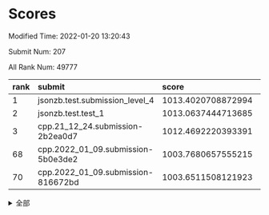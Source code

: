 # Scores

Modified Time: 2022-01-20 13:20:43

Submit Num: 207

All Rank Num: 49777

| rank |               submit               |       score        |       sigma        | pk_num |
| :--- | :--------------------------------- | :----------------- | :----------------- | :----- |
| 1    | jsonzb.test.submission_level_4     | 1013.4020708872994 | 0.8368649818592815 | 957    |
| 2    | jsonzb.test.test_1                 | 1013.0637444713685 | 0.8069588005231314 | 957    |
| 3    | cpp.21_12_24.submission-2b2ea0d7   | 1012.4692220393391 | 0.796384945475503  | 959    |
| 68   | cpp.2022_01_09.submission-5b0e3de2 | 1003.7680657555215 | 0.7048332350231165 | 969    |
| 70   | cpp.2022_01_09.submission-816672bd | 1003.6511508121923 | 0.709928194769861  | 959    |


<details>
<summary>全部</summary>

| rank |                 submit                 |       score        |       sigma        | pk_num |
| :--- | :------------------------------------- | :----------------- | :----------------- | :----- |
| 1    | jsonzb.test.submission_level_4         | 1013.4020708872994 | 0.8368649818592815 | 957    |
| 2    | jsonzb.test.test_1                     | 1013.0637444713685 | 0.8069588005231314 | 957    |
| 3    | cpp.21_12_24.submission-2b2ea0d7       | 1012.4692220393391 | 0.796384945475503  | 959    |
| 4    | gobigger.level_3.submission_level_3_41 | 1011.4708093722683 | 0.786925586450864  | 962    |
| 5    | gobigger.level_3.submission_level_3_35 | 1011.3661298789134 | 0.7685146411755933 | 963    |
| 6    | gobigger.level_3.submission_level_3_29 | 1011.3492207344573 | 0.770139389590754  | 966    |
| 7    | gobigger.level_3.submission_level_3_42 | 1011.1748693414002 | 0.7668715268969676 | 962    |
| 8    | gobigger.level_3.submission_level_3_16 | 1011.0831057547431 | 0.7910392090281296 | 964    |
| 9    | gobigger.level_3.submission_level_3_1  | 1010.9299805396458 | 0.7603423456042044 | 962    |
| 10   | gobigger.level_3.submission_level_3_37 | 1010.8993180098348 | 0.777080480358485  | 960    |
| 11   | gobigger.level_3.submission_level_3_33 | 1010.7155366217577 | 0.76581602432201   | 958    |
| 12   | gobigger.level_3.submission_level_3_47 | 1010.5906572851948 | 0.77009377569931   | 962    |
| 13   | gobigger.level_3.submission_level_3_21 | 1010.581258945593  | 0.7603337714756608 | 962    |
| 14   | gobigger.level_3.submission_level_3_49 | 1010.4175729050784 | 0.753662655976446  | 963    |
| 15   | gobigger.level_3.submission_level_3_28 | 1010.4158138325141 | 0.7609771505051146 | 963    |
| 16   | gobigger.level_3.submission_level_3_48 | 1010.2690565865114 | 0.7628861264380011 | 964    |
| 17   | gobigger.level_3.submission_level_3_17 | 1010.1996755174795 | 0.7413387593790116 | 960    |
| 18   | gobigger.level_3.submission_level_3_11 | 1010.1624300715159 | 0.7676374487344638 | 960    |
| 19   | gobigger.level_3.submission_level_3_38 | 1010.047602128174  | 0.7575214493998819 | 963    |
| 20   | gobigger.level_3.submission_level_3_24 | 1010.0323630602744 | 0.7682486264011004 | 956    |
| 21   | gobigger.level_3.submission_level_3_43 | 1010.0297945832937 | 0.751489815290973  | 960    |
| 22   | gobigger.level_3.submission_level_3_13 | 1010.01246166059   | 0.7572997415406827 | 962    |
| 23   | gobigger.level_3.submission_level_3_36 | 1009.9958840234772 | 0.7950183267106711 | 962    |
| 24   | gobigger.level_3.submission_level_3_10 | 1009.8487352158782 | 0.7413621726340909 | 964    |
| 25   | gobigger.level_3.submission_level_3_22 | 1009.8203674663552 | 0.7531602642759024 | 965    |
| 26   | gobigger.level_3.submission_level_3_0  | 1009.7722523239212 | 0.7572971779407301 | 966    |
| 27   | gobigger.level_3.submission_level_3_19 | 1009.6961582622259 | 0.7674987021341855 | 961    |
| 28   | gobigger.level_3.submission_level_3_45 | 1009.5862826823468 | 0.755778674829409  | 961    |
| 29   | gobigger.level_3.submission_level_3_4  | 1009.5852697458165 | 0.7280540800273037 | 965    |
| 30   | gobigger.level_3.submission_level_3_34 | 1009.5821676542628 | 0.7474128672300855 | 965    |
| 31   | gobigger.level_3.submission_level_3_9  | 1009.5463474692634 | 0.7653129445869595 | 958    |
| 32   | gobigger.level_3.submission_level_3_20 | 1009.507074660566  | 0.7264615222144418 | 958    |
| 33   | gobigger.level_3.submission_level_3_5  | 1009.4653747406329 | 0.7406914967953888 | 963    |
| 34   | gobigger.level_3.submission_level_3_15 | 1009.4598069000981 | 0.7437155228723981 | 957    |
| 35   | gobigger.level_3.submission_level_3_40 | 1009.4558073356538 | 0.7490069361478658 | 969    |
| 36   | gobigger.level_3.submission_level_3_3  | 1009.3941189475138 | 0.7573455318624694 | 963    |
| 37   | gobigger.level_3.submission_level_3_39 | 1009.3562385560289 | 0.7375805567617765 | 959    |
| 38   | gobigger.level_3.submission_level_3_23 | 1009.3344429365645 | 0.7504221798349582 | 962    |
| 39   | gobigger.level_3.submission_level_3_2  | 1009.3061667427573 | 0.7365665874458138 | 966    |
| 40   | gobigger.level_3.submission_level_3_14 | 1009.2771352432004 | 0.7400687799047001 | 961    |
| 41   | gobigger.level_3.submission_level_3_25 | 1009.2435020805982 | 0.7831156690791711 | 956    |
| 42   | gobigger.level_3.submission_level_3_12 | 1009.1345602048283 | 0.7750379183261898 | 960    |
| 43   | gobigger.level_3.submission_level_3_8  | 1009.0477989306117 | 0.7658939782683597 | 965    |
| 44   | gobigger.level_3.submission_level_3_31 | 1009.0112010173735 | 0.7571838488419401 | 967    |
| 45   | gobigger.level_3.submission_level_3_30 | 1008.9206492986406 | 0.766025245361947  | 963    |
| 46   | gobigger.level_3.submission_level_3_18 | 1008.8822498321207 | 0.7570437480831991 | 958    |
| 47   | gobigger.level_3.submission_level_3_7  | 1008.8607311943605 | 0.7468627917318968 | 953    |
| 48   | gobigger.level_3.submission_level_3_26 | 1008.77266148713   | 0.7617863329149224 | 962    |
| 49   | gobigger.level_3.submission_level_3_46 | 1008.6637429806106 | 0.7386330977225103 | 967    |
| 50   | gobigger.level_3.submission_level_3_27 | 1008.6221644145659 | 0.7364132035938248 | 956    |
| 51   | gobigger.level_3.submission_level_3_32 | 1008.6009568464586 | 0.7528053256631149 | 964    |
| 52   | gobigger.level_3.submission_level_3_6  | 1008.5598950009405 | 0.7509179742837965 | 960    |
| 53   | gobigger.level_3.submission_level_3_44 | 1008.5171358576798 | 0.743778054229504  | 958    |
| 54   | gobigger.level_1.submission_level_1_23 | 1004.5716199691636 | 0.7248462641148904 | 965    |
| 55   | gobigger.level_1.submission_level_1_19 | 1004.4991561193772 | 0.7306728069052906 | 956    |
| 56   | gobigger.level_1.submission_level_1_35 | 1004.4775342412609 | 0.7081410421575904 | 966    |
| 57   | gobigger.level_1.submission_level_1_25 | 1004.2715263158462 | 0.7179825932316658 | 958    |
| 58   | gobigger.level_1.submission_level_1_21 | 1004.2675895550472 | 0.7208013908487242 | 962    |
| 59   | gobigger.level_1.submission_level_1_5  | 1004.2096685469729 | 0.7137011603083065 | 956    |
| 60   | gobigger.level_1.submission_level_1_46 | 1004.1869713916043 | 0.7122259350988333 | 961    |
| 61   | gobigger.level_1.submission_level_1_15 | 1004.1013524392234 | 0.7152184654240908 | 969    |
| 62   | gobigger.level_1.submission_level_1_24 | 1004.0582507024867 | 0.709857934253854  | 964    |
| 63   | gobigger.level_1.submission_level_1_40 | 1003.9642282228806 | 0.7117312633872214 | 963    |
| 64   | gobigger.level_1.submission_level_1_10 | 1003.8791080550861 | 0.7118616437826929 | 961    |
| 65   | gobigger.level_1.submission_level_1_11 | 1003.8545480728606 | 0.7181552321647002 | 963    |
| 66   | gobigger.level_1.submission_level_1_34 | 1003.803671863592  | 0.7085893233365999 | 966    |
| 67   | gobigger.level_1.submission_level_1_41 | 1003.7937565565034 | 0.719814894046915  | 960    |
| 68   | cpp.2022_01_09.submission-5b0e3de2     | 1003.7680657555215 | 0.7048332350231165 | 969    |
| 69   | gobigger.level_1.submission_level_1_4  | 1003.6973961341453 | 0.7108983968484963 | 962    |
| 70   | cpp.2022_01_09.submission-816672bd     | 1003.6511508121923 | 0.709928194769861  | 959    |
| 71   | gobigger.level_1.submission_level_1_13 | 1003.4960884477111 | 0.7107036396372709 | 965    |
| 72   | gobigger.level_1.submission_level_1_36 | 1003.4747430533866 | 0.7168748555697027 | 965    |
| 73   | gobigger.level_1.submission_level_1_43 | 1003.4674540225501 | 0.7117709931591661 | 959    |
| 74   | gobigger.level_1.submission_level_1_0  | 1003.3658923793757 | 0.7118234742214525 | 957    |
| 75   | gobigger.level_1.submission_level_1_42 | 1003.3457291660498 | 0.7183473103461694 | 965    |
| 76   | gobigger.level_1.submission_level_1_29 | 1003.3265185459851 | 0.7179364279373287 | 963    |
| 77   | gobigger.level_1.submission_level_1_28 | 1003.3194126064095 | 0.7204467081945921 | 963    |
| 78   | gobigger.level_1.submission_level_1_38 | 1003.2540653052192 | 0.7161164419784115 | 961    |
| 79   | gobigger.level_1.submission_level_1_1  | 1003.2421766486042 | 0.710177363807576  | 959    |
| 80   | gobigger.level_1.submission_level_1_3  | 1003.1955957336099 | 0.7104052525190477 | 961    |
| 81   | gobigger.level_1.submission_level_1_33 | 1003.1409831440441 | 0.7128585904686107 | 956    |
| 82   | gobigger.level_1.submission_level_1_37 | 1003.1149013708176 | 0.730293405955362  | 963    |
| 83   | gobigger.level_1.submission_level_1_12 | 1003.093089791419  | 0.7108839858280489 | 967    |
| 84   | gobigger.level_1.submission_level_1_20 | 1003.0621501070231 | 0.7026125092225489 | 963    |
| 85   | gobigger.level_1.submission_level_1_9  | 1002.9880236230921 | 0.728189439571669  | 966    |
| 86   | gobigger.level_1.submission_level_1_49 | 1002.9879477948193 | 0.7144056185954816 | 965    |
| 87   | gobigger.level_1.submission_level_1_27 | 1002.9852023759594 | 0.7148959397109482 | 964    |
| 88   | gobigger.level_1.submission_level_1_18 | 1002.9637806801582 | 0.7190620203006411 | 963    |
| 89   | gobigger.level_1.submission_level_1_39 | 1002.912256842801  | 0.7088982677716883 | 960    |
| 90   | gobigger.level_1.submission_level_1_30 | 1002.8590680087917 | 0.6991118227660044 | 960    |
| 91   | gobigger.level_1.submission_level_1_48 | 1002.8512084361439 | 0.7122660341516394 | 966    |
| 92   | gobigger.level_1.submission_level_1_32 | 1002.8126921902128 | 0.7095984637999702 | 965    |
| 93   | gobigger.level_1.submission_level_1_16 | 1002.7593418216902 | 0.7105733252411186 | 964    |
| 94   | gobigger.level_1.submission_level_1_22 | 1002.7433521938299 | 0.7087925076618803 | 965    |
| 95   | gobigger.level_1.submission_level_1_45 | 1002.6466396659888 | 0.7060809839796337 | 959    |
| 96   | gobigger.level_1.submission_level_1_14 | 1002.5930486650192 | 0.7114938128106989 | 960    |
| 97   | gobigger.level_1.submission_level_1_17 | 1002.4618099945263 | 0.7098846706724232 | 963    |
| 98   | gobigger.level_1.submission_level_1_8  | 1002.459407408253  | 0.7155147274977717 | 964    |
| 99   | gobigger.level_1.submission_level_1_44 | 1002.4565160265718 | 0.7051611730289831 | 965    |
| 100  | gobigger.level_1.submission_level_1_2  | 1002.4532004719274 | 0.7106322422351724 | 968    |
| 101  | gobigger.level_1.submission_level_1_7  | 1002.3628402005837 | 0.7146391238783744 | 963    |
| 102  | gobigger.level_1.submission_level_1_26 | 1002.2748136716499 | 0.7145290054450991 | 962    |
| 103  | gobigger.level_1.submission_level_1_31 | 1002.2501308370777 | 0.706508626862833  | 962    |
| 104  | gobigger.level_1.submission_level_1_47 | 1002.0375039672952 | 0.7171616933093389 | 960    |
| 105  | gobigger.level_1.submission_level_1_6  | 1001.9389755420345 | 0.7261149554350885 | 961    |
| 106  | gobigger.random.submission_random_15   | 997.5574178963388  | 0.6963970995514672 | 961    |
| 107  | gobigger.random.submission_random_9    | 997.3313684698309  | 0.7009922175809217 | 959    |
| 108  | gobigger.random.submission_random_3    | 997.1681075219662  | 0.7203294143499971 | 962    |
| 109  | gobigger.random.submission_random_17   | 997.1194771152999  | 0.7037483502898154 | 964    |
| 110  | gobigger.random.submission_random_1    | 997.0376041623339  | 0.7000818469699314 | 962    |
| 111  | gobigger.random.submission_random_2    | 996.9519972209343  | 0.7100511925015114 | 962    |
| 112  | gobigger.random.submission_random_35   | 996.894030594945   | 0.7053606412167933 | 960    |
| 113  | gobigger.random.submission_random_28   | 996.8493058452268  | 0.7149940353566213 | 962    |
| 114  | gobigger.random.submission_random_4    | 996.6703923434955  | 0.7047863843291378 | 960    |
| 115  | gobigger.random.submission_random_45   | 996.5808313007293  | 0.7060808064400679 | 963    |
| 116  | gobigger.random.submission_random_31   | 996.5500025425443  | 0.7039746950820952 | 966    |
| 117  | gobigger.random.submission_random_18   | 996.5067505562517  | 0.7161957738977174 | 965    |
| 118  | gobigger.random.submission_random_20   | 996.4772539963368  | 0.7004179016612332 | 962    |
| 119  | gobigger.random.submission_random_40   | 996.4723876679825  | 0.6957541036486414 | 964    |
| 120  | gobigger.random.submission_random_5    | 996.406254417156   | 0.7169693483148076 | 962    |
| 121  | gobigger.random.submission_random_10   | 996.3778216016493  | 0.7098651846910073 | 965    |
| 122  | gobigger.random.submission_random_19   | 996.3768796032327  | 0.7153685774612323 | 959    |
| 123  | gobigger.random.submission_random_39   | 996.3057037581663  | 0.710939601085593  | 968    |
| 124  | gobigger.random.submission_random_6    | 996.2821195612096  | 0.7119203973975439 | 961    |
| 125  | gobigger.random.submission_random_11   | 996.208650387072   | 0.7124411756359331 | 957    |
| 126  | gobigger.random.submission_random_0    | 996.1564641042403  | 0.7112420569774499 | 958    |
| 127  | gobigger.random.submission_random_26   | 996.1555392344674  | 0.6963061053808537 | 962    |
| 128  | gobigger.random.submission_random_47   | 995.9832659477145  | 0.6969248144389464 | 961    |
| 129  | gobigger.random.submission_random_30   | 995.9760756317207  | 0.7090523269311673 | 963    |
| 130  | gobigger.random.submission_random_14   | 995.9598519396167  | 0.7049487901309808 | 953    |
| 131  | gobigger.random.submission_random_44   | 995.9077820320643  | 0.71356856774999   | 961    |
| 132  | gobigger.random.submission_random_48   | 995.8855192431419  | 0.7104686424842429 | 960    |
| 133  | gobigger.random.submission_random_13   | 995.8358162631637  | 0.7100495748406745 | 963    |
| 134  | gobigger.random.submission_random_12   | 995.8271669476927  | 0.7213008511956319 | 961    |
| 135  | gobigger.random.submission_random_36   | 995.8253637188171  | 0.7147446984629676 | 961    |
| 136  | gobigger.random.submission_random_42   | 995.6569232440856  | 0.7076186989691997 | 964    |
| 137  | gobigger.random.submission_random_23   | 995.6386561852916  | 0.7021089763655046 | 964    |
| 138  | gobigger.random.submission_random_32   | 995.6377985094505  | 0.7235273834670443 | 960    |
| 139  | gobigger.random.submission_random_16   | 995.5972792913086  | 0.710379797676226  | 966    |
| 140  | gobigger.random.submission_random_24   | 995.5686012612465  | 0.6977228344425511 | 962    |
| 141  | gobigger.random.submission_random_34   | 995.5513038175217  | 0.7068173045868333 | 960    |
| 142  | gobigger.random.submission_random_49   | 995.5476894349869  | 0.7097024967440194 | 961    |
| 143  | gobigger.random.submission_random_29   | 995.502772433303   | 0.7079790246991288 | 963    |
| 144  | gobigger.random.submission_random_37   | 995.4376945383984  | 0.6975321976259006 | 960    |
| 145  | gobigger.random.submission_random_46   | 995.3864148192688  | 0.7184446763134316 | 962    |
| 146  | gobigger.random.submission_random_41   | 995.3658996922471  | 0.7197691517790334 | 959    |
| 147  | gobigger.random.submission_random_25   | 995.3031244747352  | 0.7198984980817167 | 963    |
| 148  | gobigger.random.submission_random_22   | 995.2491738209638  | 0.7075115657244777 | 963    |
| 149  | gobigger.random.submission_random_43   | 995.2460037956448  | 0.7059950283070949 | 959    |
| 150  | gobigger.random.submission_random_38   | 995.1830577965205  | 0.7148625407015571 | 965    |
| 151  | gobigger.random.submission_random_27   | 995.1491204361979  | 0.7200784058978323 | 961    |
| 152  | gobigger.random.submission_random_7    | 995.0647994774389  | 0.7117781405343949 | 958    |
| 153  | gobigger.random.submission_random_21   | 994.8682814445864  | 0.7012008304687952 | 962    |
| 154  | gobigger.random.submission_random_33   | 994.7541047562803  | 0.7118132166766592 | 963    |
| 155  | gobigger.level_2.submission_level_2_20 | 994.1763684418231  | 0.7211643779779056 | 961    |
| 156  | gobigger.random.submission_random_8    | 993.9387584981472  | 0.7262686738412089 | 962    |
| 157  | gobigger.level_2.submission_level_2_31 | 993.6594700757564  | 0.7302599903634155 | 966    |
| 158  | gobigger.level_2.submission_level_2_11 | 993.3064803774942  | 0.7256023501496458 | 961    |
| 159  | gobigger.level_2.submission_level_2_45 | 993.2307224236592  | 0.733957444199231  | 965    |
| 160  | gobigger.level_2.submission_level_2_49 | 993.1234416819101  | 0.7255118707100427 | 958    |
| 161  | gobigger.level_2.submission_level_2_22 | 993.0948318299486  | 0.7449532907810203 | 964    |
| 162  | gobigger.level_2.submission_level_2_29 | 993.0914863521313  | 0.7420004667441371 | 962    |
| 163  | gobigger.level_2.submission_level_2_41 | 993.0689069578435  | 0.7343609678929368 | 957    |
| 164  | gobigger.level_2.submission_level_2_26 | 993.027438179279   | 0.745511474757158  | 962    |
| 165  | gobigger.level_2.submission_level_2_33 | 992.9255601428631  | 0.7548682010911557 | 961    |
| 166  | gobigger.level_2.submission_level_2_9  | 992.8985367084653  | 0.7468779756445776 | 961    |
| 167  | gobigger.level_2.submission_level_2_40 | 992.8733031778974  | 0.750079810010922  | 965    |
| 168  | gobigger.level_2.submission_level_2_32 | 992.8337584392207  | 0.7353985922790575 | 965    |
| 169  | gobigger.level_2.submission_level_2_10 | 992.7781738465817  | 0.7518158447947656 | 959    |
| 170  | gobigger.level_2.submission_level_2_47 | 992.6632276035083  | 0.7290560591193808 | 962    |
| 171  | gobigger.level_2.submission_level_2_4  | 992.6416471092195  | 0.736901292134694  | 959    |
| 172  | gobigger.level_2.submission_level_2_18 | 992.5357584137672  | 0.7227535555921758 | 965    |
| 173  | gobigger.level_2.submission_level_2_21 | 992.3329384150999  | 0.7411816660055354 | 961    |
| 174  | gobigger.level_2.submission_level_2_5  | 992.3243080617731  | 0.7507603634358311 | 963    |
| 175  | gobigger.level_2.submission_level_2_34 | 992.2727903893464  | 0.7459260135105181 | 962    |
| 176  | gobigger.level_2.submission_level_2_37 | 992.1816232166127  | 0.7476713869972056 | 962    |
| 177  | gobigger.level_2.submission_level_2_13 | 992.1381438045075  | 0.75552477904741   | 965    |
| 178  | gobigger.level_2.submission_level_2_16 | 992.1233242175998  | 0.7382076696580853 | 966    |
| 179  | gobigger.level_2.submission_level_2_35 | 992.0824335933955  | 0.735216418002799  | 966    |
| 180  | gobigger.level_2.submission_level_2_17 | 992.0631065367654  | 0.7431777764812965 | 956    |
| 181  | gobigger.level_2.submission_level_2_3  | 992.0458063061124  | 0.7428088238179108 | 959    |
| 182  | gobigger.level_2.submission_level_2_36 | 991.9968386921649  | 0.7473601529803919 | 967    |
| 183  | gobigger.level_2.submission_level_2_30 | 991.9431835039612  | 0.7361859284384331 | 960    |
| 184  | gobigger.level_2.submission_level_2_0  | 991.9406265414376  | 0.7556117277235377 | 963    |
| 185  | gobigger.level_2.submission_level_2_8  | 991.911944998428   | 0.762015087960006  | 961    |
| 186  | gobigger.level_2.submission_level_2_42 | 991.9018695972345  | 0.7642952631661729 | 962    |
| 187  | gobigger.level_2.submission_level_2_23 | 991.8750108969463  | 0.7410100096422161 | 969    |
| 188  | gobigger.level_2.submission_level_2_14 | 991.7812504623611  | 0.7600525502914763 | 960    |
| 189  | gobigger.level_2.submission_level_2_44 | 991.7193424680095  | 0.7335215595905963 | 959    |
| 190  | gobigger.level_2.submission_level_2_39 | 991.6388730097806  | 0.7575657039322415 | 960    |
| 191  | gobigger.level_2.submission_level_2_19 | 991.6273129215092  | 0.756104956802625  | 964    |
| 192  | gobigger.level_2.submission_level_2_6  | 991.5801603705523  | 0.7488406279095865 | 964    |
| 193  | gobigger.level_2.submission_level_2_1  | 991.5782377890285  | 0.7354101088849695 | 960    |
| 194  | gobigger.level_2.submission_level_2_46 | 991.3582583489048  | 0.7584557444596173 | 959    |
| 195  | gobigger.level_2.submission_level_2_24 | 991.3162079878671  | 0.737814993798196  | 959    |
| 196  | gobigger.level_2.submission_level_2_15 | 991.0310924536162  | 0.7691246137438714 | 962    |
| 197  | gobigger.level_2.submission_level_2_43 | 990.9574575547364  | 0.7733948288463657 | 967    |
| 198  | gobigger.level_2.submission_level_2_38 | 990.8789500263763  | 0.7576402127772103 | 963    |
| 199  | gobigger.level_2.submission_level_2_28 | 990.8533468475109  | 0.7352643050711568 | 958    |
| 200  | gobigger.level_2.submission_level_2_2  | 990.6549825018338  | 0.7569010854869006 | 957    |
| 201  | gobigger.level_2.submission_level_2_27 | 990.6485773799877  | 0.7551208734803267 | 962    |
| 202  | gobigger.level_2.submission_level_2_25 | 990.5371787678351  | 0.7664945970050533 | 963    |
| 203  | gobigger.level_2.submission_level_2_12 | 990.4448107344468  | 0.7625896689770557 | 961    |
| 204  | gobigger.level_2.submission_level_2_7  | 990.2547347994849  | 0.771678228025592  | 956    |
| 205  | gobigger.level_2.submission_level_2_48 | 989.8320015015595  | 0.7603124257221712 | 968    |
| 206  | gobigger.none.submission_none_0        | 977.758172352245   | 1.3826383198241985 | 957    |
| 207  | gobigger.none.submission_none_1        | 975.9824093123528  | 1.419841761807722  | 962    |

</details>